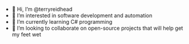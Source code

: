 - 👋 Hi, I’m @terryreidhead
- 👀 I’m interested in software development and automation
- 🌱 I’m currently learning C# programming
- 💞️ I’m looking to collaborate on open-source projects that will help get my feet wet
  


<!---
terryreidhead/terryreidhead is a ✨ special ✨ repository because its `README.md` (this file) appears on your GitHub profile.
You can click the Preview link to take a look at your changes.
--->
